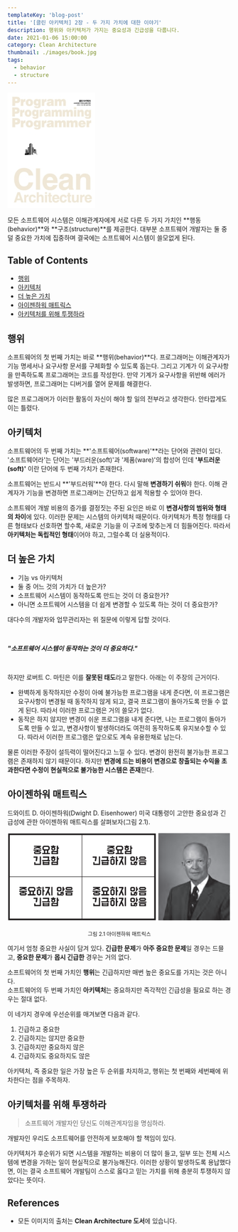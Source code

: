 ```yaml
---
templateKey: 'blog-post'
title: '[클린 아키텍처] 2장 - 두 가지 가치에 대한 이야기'
description: 행위와 아키텍처가 가지는 중요성과 긴급성을 다룹니다.
date: 2021-01-06 15:00:00
category: Clean Architecture
thumbnail: ./images/book.jpg
tags:
  - behavior
  - structure
---
```


![2020_retro_thumbnail](./images/book.jpg)

모든 소프트웨어 시스템은 이해관계자에게 서로 다른 두 가지 가치인 **행동(behavior)**와 **구조(structure)**를 제공한다. 대부분 소프트웨어 개발자는 둘 중 덜 중요한 가치에 집중하며 결국에는 소프트웨어 시스템이 쓸모없게 된다.

## Table of Contents

- [행위](#행위)
- [아키텍처](#아키텍처)
- [더 높은 가치](#더-높은-가치)
- [아이젠하워 매트릭스](#아이젠하워-매트릭스)
- [아키텍처를 위해 투쟁하라](#아키텍처를-위해-투쟁하라)

## 행위

소프트웨어의 첫 번째 가치는 바로 **행위(behavior)**다. 프로그래머는 이해관계자가 기능 명세서나 요구사항 문서를 구체화할 수 있도록 돕는다. 그리고 기계가 이 요구사항을 만족하도록 프로그래머는 코드를 작성한다. 만약 기계가 요구사항을 위반해 에러가 발생하면, 프로그래머는 디버거를 열어 문제를 해결한다.

많은 프로그래머가 이러한 활동이 자신이 해야 할 일의 전부라고 생각한다. 안타깝게도 이는 틀렸다.

## 아키텍처

소프트웨어의 두 번째 가치는 **'소프트웨어(software)'**라는 단어와 관련이 있다. '소프트웨어라'는 단어는 '부드러운(soft)'과 '제품(ware)'의 합성어 인데 **'부드러운(soft)'** 이란 단어에 두 번째 가치가 존재한다.

소프트웨어는 반드시 **'부드러워'**야 한다. 다시 말해 **변경하기 쉬워**야 한다. 이해 관계자가 기능을 변경하면 프로그래머는 간단하고 쉽게 적용할 수 있어야 한다.

소프트웨어 개발 비용의 증가를 결정짓는 주된 요인은 바로 이 **변경사항의 범위와 형태의 차이**에 있다. 이러한 문제는 시스템의 아키텍처 때문이다. 아키텍처가 특정 형태를 다른 형태보다 선호하면 할수록, 새로운 기능을 이 구조에 맞추는게 더 힘들어진다. 따라서 **아키텍처는 독립적인 형태**이어야 하고, 그럴수록 더 실용적이다.

## 더 높은 가치

- 기능 vs 아키텍처
- 둘 중 어느 것의 가치가 더 높은가?
- 소프트웨어 시스템이 동작하도록 만드는 것이 더 중요한가?
- 아니면 소프트웨어 시스템을 더 쉽게 변경할 수 있도록 하는 것이 더 중요한가?

대다수의 개발자와 업무관리자는 위 질문에 이렇게 답할 것이다.

<br/>

**_"소프트웨어 시스템이 동작하는 것이 더 중요하다."_**

<br/>

하지만 로버트 C. 마틴은 이를 **잘못된 태도**라고 말한다. 아래는 이 주장의 근거이다.

- 완벽하게 동작하지만 수정이 아예 불가능한 프로그램을 내게 준다면, 이 프로그램은 요구사항이 변경될 때 동작하지 않게 되고, 결국 프로그램이 돌아가도록 만들 수 없게 된다. 따라서 이러한 프로그램은 거의 쓸모가 없다.
- 동작은 하지 않지만 변경이 쉬운 프로그램을 내게 준다면, 나는 프로그램이 돌아가도록 만들 수 있고, 변경사항이 발생하더라도 여전히 동작하도록 유지보수할 수 있다. 따라서 이러한 프로그램은 앞으로도 계속 유용한채로 남는다.

물론 이러한 주장이 설득력이 떨어진다고 느낄 수 있다. 변경이 완전히 불가능한 프로그램은 존재하지 않기 때문이다. 하지만 **변경에 드는 비용이 변경으로 창출되는 수익을 초과한다면 수정이 현실적으로 불가능한 시스템은 존재**한다.

## 아이젠하워 매트릭스

드와이트 D. 아이젠하워(Dwight D. Eisenhower) 미국 대통령이 고안한 중요성과 긴급성에 관한 아이젠하워 매트릭스를 살펴보자(그림 2.1).

![그림 2.1 아이젠하워 매트릭스](./images/image-2.1.png)

<p style="text-align: center;"><small>그림 2.1 아이젠하워 매트릭스</small></p>

여기서 엄청 중요한 사실이 담겨 있다. **긴급한 문제**가 **아주 중요한 문제**일 경우는 드믈고, **중요한 문제**가 **몹시 긴급한** 경우는 거의 없다.

소프트웨어의 첫 번째 가치인 **행위**는 긴급하지만 매번 높은 중요도를 가지는 것은 아니다.  
소프트웨어의 두 번째 가치인 **아키텍처**는 중요하지만 즉각적인 긴급성을 필요로 하는 경우는 절대 없다.

이 네가지 경우에 우선순위를 매겨보면 다음과 같다.

1. 긴급하고 중요한
2. 긴급하지는 않지만 중요한
3. 긴급하지만 중요하지 않은
4. 긴급하지도 중요하지도 않은

아키텍처, 즉 중요한 일은 가장 높은 두 순위를 차지하고, 행위는 첫 번째와 세번째에 위차한다는 점을 주목하자.

## 아키텍처를 위해 투쟁하라

> 소프트웨어 개발자인 당신도 이해관계자임을 명심하라.

개발자인 우리도 소프트웨어를 안전하게 보호해야 할 책임이 있다.

아키텍처가 후순위가 되면 시스템을 개발하는 비용이 더 많이 들고, 일부 또는 전체 시스템에 변경을 가하는 일이 현실적으로 불가능해진다. 이러한 상황이 발생하도록 용납했다면, 이는 결국 소프트웨어 개발팀이 스스로 옳다고 믿는 가치를 위해 충분히 투쟁하지 않았다는 뜻이다.

## References

- 모든 이미지의 출처는 **Clean Architecture 도서**에 있습니다.
